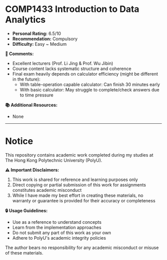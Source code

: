 # COMP1433 Introduction to Data Analytics

- **Personal Rating:** 6.5/10
- **Recommendation:** Compulsory
- **Difficulty:** Easy ~ Medium

**💭 Comments:**
- Excellent lecturers (Prof. Li Jing & Prof. Wu Jibin)
- Course content lacks systematic structure and coherence
- Final exam heavily depends on calculator efficiency (might be different in the future):
  - With table-operation capable calculator: Can finish 30 minutes early
  - With basic calculator: May struggle to complete/check answers due to time pressure

**📚 Additional Resources:**
- None

---

# Notice

This repository contains academic work completed during my studies at The Hong Kong Polytechnic University (PolyU). 

**⚠️ Important Disclaimers:**
1. This work is shared for reference and learning purposes only
2. Direct copying or partial submission of this work for assignments constitutes academic misconduct
3. While I have made my best effort in creating these materials, no warranty or guarantee is provided for their accuracy or completeness

**🔒 Usage Guidelines:**
- Use as a reference to understand concepts
- Learn from the implementation approaches
- Do not submit any part of this work as your own
- Adhere to PolyU's academic integrity policies

The author bears no responsibility for any academic misconduct or misuse of these materials.
